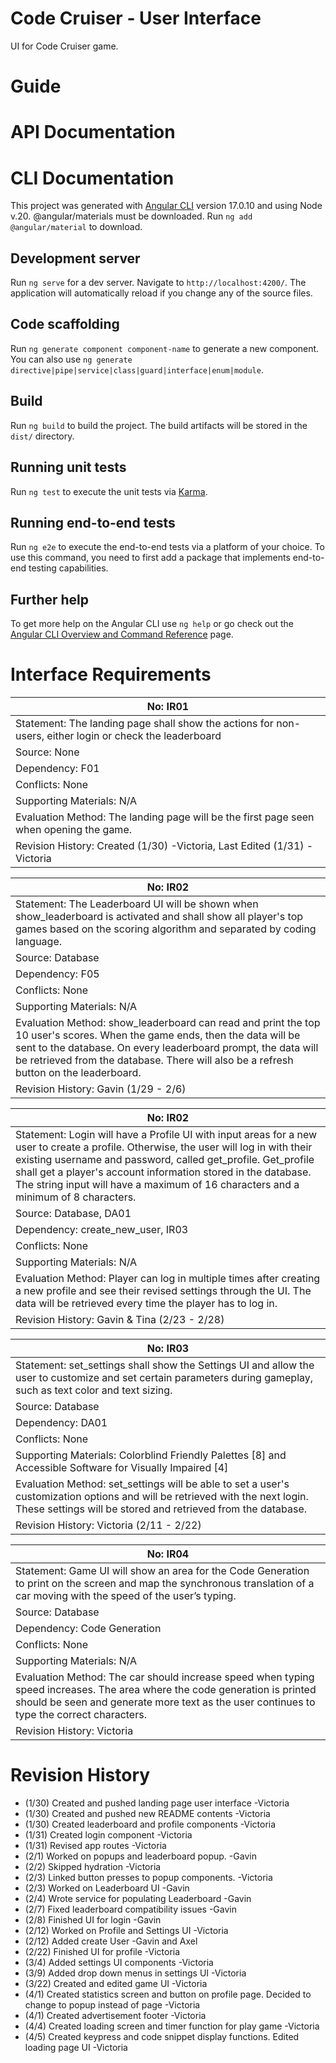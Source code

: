 # Code Cruiser - User Interface
UI for Code Cruiser game.

# Guide

# API Documentation

# CLI Documentation

This project was generated with [Angular CLI](https://github.com/angular/angular-cli) version 17.0.10 and using Node v.20.
@angular/materials must be downloaded. Run `ng add @angular/material` to download.

## Development server

Run `ng serve` for a dev server. Navigate to `http://localhost:4200/`. The application will automatically reload if you change any of the source files.

## Code scaffolding

Run `ng generate component component-name` to generate a new component. You can also use `ng generate directive|pipe|service|class|guard|interface|enum|module`.

## Build

Run `ng build` to build the project. The build artifacts will be stored in the `dist/` directory.

## Running unit tests

Run `ng test` to execute the unit tests via [Karma](https://karma-runner.github.io).

## Running end-to-end tests

Run `ng e2e` to execute the end-to-end tests via a platform of your choice. To use this command, you need to first add a package that implements end-to-end testing capabilities.

## Further help

To get more help on the Angular CLI use `ng help` or go check out the [Angular CLI Overview and Command Reference](https://angular.io/cli) page.

# Interface Requirements
| No: IR01 |
| -------- |
| Statement: The landing page shall show the actions for non-users, either login or check the leaderboard |
| Source: None |
| Dependency: F01 |
| Conflicts: None |
| Supporting Materials: N/A |
| Evaluation Method: The landing page will be the first page seen when opening the game. |
| Revision History: Created (1/30) -Victoria, Last Edited (1/31) -Victoria |

| No: IR02 |
| -------- |
| Statement: The Leaderboard UI will be shown when show_leaderboard is activated and shall show all player's top games based on the scoring algorithm and separated by coding language. |
| Source: Database |
| Dependency: F05 |
| Conflicts: None |
| Supporting Materials: N/A |
| Evaluation Method: show_leaderboard can read and print the top 10 user's scores. When the game ends, then the data will be sent to the database. On every leaderboard prompt, the data will be retrieved from the database. There will also be a refresh button on the leaderboard. |
| Revision History: Gavin (1/29 - 2/6) |

| No: IR02 | 
| -------- |
| Statement: Login will have a Profile UI with input areas for a new user to create a profile. Otherwise, the user will log in with their existing username and password, called get_profile. Get_profile shall get a player's account information stored in the database. The string input will have a maximum of 16 characters and a minimum of 8 characters. |
| Source: Database, DA01 |
| Dependency: create_new_user, IR03 |
| Conflicts: None |
| Supporting Materials: N/A |
| Evaluation Method: Player can log in multiple times after creating a new profile and see their revised settings through the UI. The data will be retrieved every time the player has to log in. |
| Revision History: Gavin & Tina (2/23 - 2/28) |

| No: IR03 |
| -------- |
| Statement: set_settings shall show the Settings UI and allow the user to customize and set certain parameters during gameplay, such as text color and text sizing. |
| Source: Database |
| Dependency: DA01 |
| Conflicts: None |
| Supporting Materials: Colorblind Friendly Palettes [8] and Accessible Software for Visually Impaired [4] |
| Evaluation Method: set_settings will be able to set a user's customization options and will be retrieved with the next login. These settings will be stored and retrieved from the database. |
| Revision History: Victoria (2/11 - 2/22) |

| No: IR04 |
| -------- |
| Statement: Game UI will show an area for the Code Generation to print on the screen and map the synchronous translation of a car moving with the speed of the user’s typing. |
| Source: Database |
| Dependency: Code Generation |
| Conflicts: None |
| Supporting Materials: N/A |
| Evaluation Method: The car should increase speed when typing speed increases. The area where the code generation is printed should be seen and generate more text as the user continues to type the correct characters. |
| Revision History: Victoria |

# Revision History
- (1/30) Created and pushed landing page user interface -Victoria
- (1/30) Created and pushed new README contents -Victoria
- (1/30) Created leaderboard and profile components -Victoria
- (1/31) Created login component -Victoria
- (1/31) Revised app routes -Victoria
- (2/1) Worked on popups and leaderboard popup. -Gavin
- (2/2) Skipped hydration -Victoria
- (2/3) Linked button presses to popup components. -Victoria
- (2/3) Worked on Leaderboard UI -Gavin
- (2/4) Wrote service for populating Leaderboard -Gavin
- (2/7) Fixed leaderboard compatibility issues -Gavin
- (2/8) Finished UI for login -Gavin
- (2/12) Worked on Profile and Settings UI -Victoria
- (2/12) Added create User -Gavin and Axel
- (2/22) Finished UI for profile -Victoria
- (3/4) Added settings UI components -Victoria
- (3/9) Added drop down menus in settings UI -Victoria
- (3/22) Created and edited game UI -Victoria
- (4/1) Created statistics screen and button on profile page. Decided to change to popup instead of page -Victoria
- (4/1) Created advertisement footer -Victoria
- (4/4) Created loading screen and timer function for play game -Victoria
- (4/5) Created keypress and code snippet display functions. Edited loading page UI -Victoria